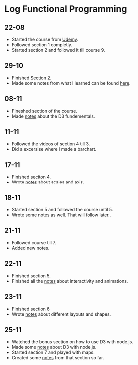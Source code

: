 # Log Functional Programming

## 22-08

* Started the course from [Udemy](https://www.udemy.com/learn-d3js-for-data-visualization/).
* Followed section 1 completly.
* Started section 2 and followed it till course 9.

## 29-10

* Finished Section 2.
* Made some notes from what I learned can be found [here](notes/SVG.md).

## 08-11

* Fineshed section of the course.
* Made [notes](notes/d3-fundementals.md) about the D3 fundementals.

## 11-11

* Followed the videos of section 4 till 3.
* Did a excersise where I made a barchart.

## 17-11

* Finished seciton 4.
* Wrote [notes](notes/d3-scales.md) about scales and axis.

## 18-11

* Started section 5 and followed the course until 5.
* Wrote some notes as well. That will follow later..

## 21-11

* Followed course till 7.
* Added new notes.

## 22-11

* Finished section 5.
* Finished all the [notes](notes/animations-interactivity.md) about interactivity and animations.

## 23-11

* Finished section 6
* Wrote [notes](notes/layouts-paths-shapes.md) about different layouts and shapes.

## 25-11

* Watched the bonus section on how to use D3 with node.js.
* Made some [notes](notes/node-and-d3.md) about D3 with node.js.
* Started section 7 and played with maps.
* Created some [notes](notes/maps.md) from that section so far.